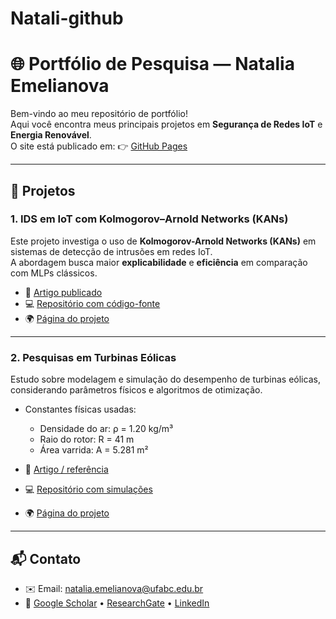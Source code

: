 # Natali-github
# 🌐 Portfólio de Pesquisa — Natalia Emelianova

Bem-vindo ao meu repositório de portfólio!  
Aqui você encontra meus principais projetos em **Segurança de Redes IoT** e **Energia Renovável**.  
O site está publicado em: 👉 [GitHub Pages](https://nataliaemelianova.github.io/Natali-github/)

---

## 🔬 Projetos

### 1. IDS em IoT com Kolmogorov–Arnold Networks (KANs)
Este projeto investiga o uso de **Kolmogorov-Arnold Networks (KANs)** em sistemas de detecção de intrusões em redes IoT.  
A abordagem busca maior **explicabilidade** e **eficiência** em comparação com MLPs clássicos.

- 📄 [Artigo publicado]([https://arxiv.org/abs/2404.19756](https://doi.org/10.5753/sbseg.2025.9767))  
- 💻 [Repositório com código-fonte](https://github.com/NataliaEmelianova/meu-repo-kan_IoT)  
- 🌍 [Página do projeto](https://github.com/NataliaEmelianova/Natali-github/tree/main/project1)

---

### 2. Pesquisas em Turbinas Eólicas
Estudo sobre modelagem e simulação do desempenho de turbinas eólicas, considerando parâmetros físicos e algoritmos de otimização.

- Constantes físicas usadas:  
  - Densidade do ar: ρ = 1.20 kg/m³  
  - Raio do rotor: R = 41 m  
  - Área varrida: A = 5.281 m²  

- 📄 [Artigo / referência](https://link-do-artigo.com)  
- 💻 [Repositório com simulações](https://github.com/NataliaEmelianova/meu-repo-turbina)  
- 🌍 [Página do projeto](https://nataliaemelianova.github.io/Natali-github/project2/)

---

## 📬 Contato
- ✉️ Email: [natalia.emelianova@ufabc.edu.br](mailto:natalia.emelianova@ufabc.edu.br)  
- 🔗 [Google Scholar](https://scholar.google.com) • [ResearchGate](https://researchgate.net) • [LinkedIn](https://linkedin.com)
